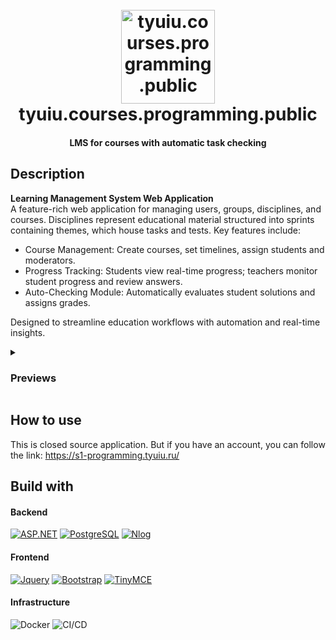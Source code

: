 <h1 align="center">
  <br>
  <a href="https://s1-programming.tyuiu.ru/"><img src="https://github.com/user-attachments/assets/56988fb1-ebb0-4892-adab-c0b5ec6ead2f" alt="tyuiu.courses.programming.public" width="150"></a>
  <br>
  tyuiu.courses.programming.public
  <br>
</h1>
<h4 align="center">LMS for courses with automatic task checking</h4>

## Description
**Learning Management System Web Application**  
A feature-rich web application for managing users, groups, disciplines, and courses. Disciplines represent educational material structured into sprints containing themes, which house tasks and tests. Key features include:

- Course Management: Create courses, set timelines, assign students and moderators.
- Progress Tracking: Students view real-time progress; teachers monitor student progress and review answers.
- Auto-Checking Module: Automatically evaluates student solutions and assigns grades.

Designed to streamline education workflows with automation and real-time insights.

<details>
    <summary><h3>Previews</h3></summary>
    <p align="center">
        <label>
            Main page
            <br>
            <img src="https://github.com/user-attachments/assets/1a926803-502d-457a-bd5d-2b8c10a65938" alt="Image 1"
                style="width: 60%;">
        </label>
        <br>
        <label>
            Task verification result
            <br>
            <img src="https://github.com/user-attachments/assets/3c8a2363-9641-41a1-95fe-e715ab894876" alt="Image 2"
                style="width: 60%;">
        </label>
    </p>
</details>

## How to use
This is closed source application. But if you have an account, you can follow the link: https://s1-programming.tyuiu.ru/

## Build with
#### Backend
<a href="https://dotnet.microsoft.com/en-us/apps/aspnet">  <img alt="ASP.NET"     src="https://img.shields.io/badge/ASP.NET%20-%23512BD4.svg?logo=dotnet&logoColor=white"></a>
<a href="https://www.postgresql.org/">  <img alt="PostgreSQL"  src="https://img.shields.io/badge/PostgreSQL%20-%234169E1.svg?logo=postgresql&logoColor=white"></a>
<a href="https://nlog-project.org/">  <img alt="Nlog"  src="https://img.shields.io/badge/NLog%20-%23EB6A11.svg?logo=nlog&logoColor=white"></a>

#### Frontend
<a href="https://jquery.com/">  <img alt="Jquery"  src="https://img.shields.io/badge/Jquery%20-%230769AD.svg?logo=jquery&logoColor=white"></a>
<a href="https://getbootstrap.com/">  <img alt="Bootstrap"  src="https://img.shields.io/badge/Bootstrap%20-%237952B3.svg?logo=bootstrap&logoColor=white"></a>
<a href="https://www.tiny.cloud/">  <img alt="TinyMCE"  src="https://img.shields.io/badge/TinyMCE%20-%233760FF.svg"></a>
  
#### Infrastructure
<a>  <img alt="Docker"      src="https://img.shields.io/badge/Docker%20-%232496ED.svg?logo=docker&logoColor=white"></a>
<a>  <img alt="CI/CD"       src="https://img.shields.io/badge/GitHub Actions%20-%233178C6.svg?logo=githubactions&logoColor=white"></a>
